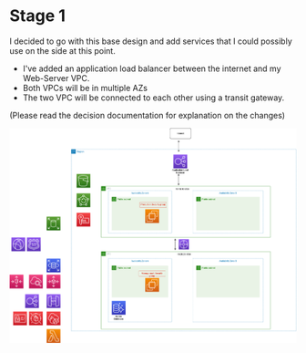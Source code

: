 # Stage 1
I decided to go with this base design and add services that I could possibly use on the side at this point.

- I've added an application load balancer between the internet and my Web-Server VPC.
- Both VPCs will be in multiple AZs
- The two VPC will be connected to each other using a transit gateway.

(Please read the decision documentation for explanation on the changes)

![Alt text](../../00_includes/Project-Images/AWS-Project-Diagram-1.drawio.png)
